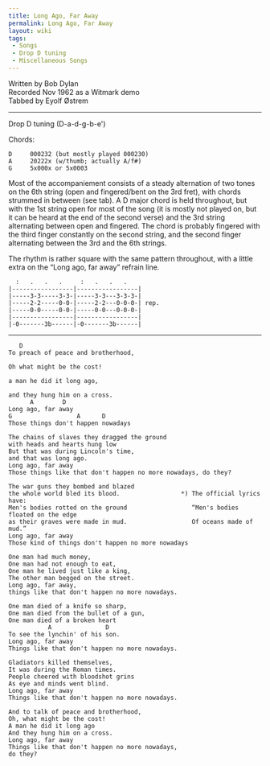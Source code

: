 ```yaml
---
title: Long Ago, Far Away
permalink: Long Ago, Far Away
layout: wiki
tags:
 - Songs
 - Drop D tuning
 - Miscellaneous Songs
---
```


Written by Bob Dylan  
Recorded Nov 1962 as a Witmark demo  
Tabbed by Eyolf Østrem

* * * * *

Drop D tuning (D-a-d-g-b-e')

Chords:

    D     000232 (but mostly played 000230)
    A     20222x (w/thumb; actually A/f#)
    G     5x000x or 5x0003

Most of the accompaniement consists of a steady alternation of two tones
on the 6th string (open and fingered/bent on the 3rd fret), with chords
strummed in between (see tab). A D major chord is held throughout, but
with the 1st string open for most of the song (it is mostly not played
on, but it can be heard at the end of the second verse) and the 3rd
string alternating between open and fingered. The chord is probably
fingered with the third finger constantly on the second string, and the
second finger alternating between the 3rd and the 6th strings.

The rhythm is rather square with the same pattern throughout, with a
little extra on the “Long ago, far away” refrain line.

      :   .   .   .     :   .   .   .
    |-----------------|-----------------|
    |-----3-3-----3-3-|-----3-3---3-3-3-|
    |-----2-2-----0-0-|-----2-2---0-0-0-| rep.
    |-----0-0-----0-0-|-----0-0---0-0-0-|
    |-----------------|-----------------|
    |-0-------3b------|-0-------3b------|

* * * * *

       D
    To preach of peace and brotherhood,

    Oh what might be the cost!

    a man he did it long ago,

    and they hung him on a cross.
          A        D
    Long ago, far away
    G                  A      D
    Those things don't happen nowadays

    The chains of slaves they dragged the ground
    with heads and hearts hung low
    But that was during Lincoln's time,
    and that was long ago.
    Long ago, far away
    Those things like that don't happen no more nowadays, do they?

    The war guns they bombed and blazed
    the whole world bled its blood.                 *) The official lyrics have:
    Men's bodies rotted on the ground                  “Men's bodies floated on the edge
    as their graves were made in mud.                  Of oceans made of mud.”
    Long ago, far away
    Those kind of things don't happen no more nowadays

    One man had much money,
    One man had not enough to eat,
    One man he lived just like a king,
    The other man begged on the street.
    Long ago, far away,
    things like that don't happen no more nowadays.

    One man died of a knife so sharp,
    One man died from the bullet of a gun,
    One man died of a broken heart
               A               D
    To see the lynchin' of his son.
    Long ago, far away
    Things like that don't happen no more nowadays.

    Gladiators killed themselves,
    It was during the Roman times.
    People cheered with bloodshot grins
    As eye and minds went blind.
    Long ago, far away
    Things like that don't happen no more nowadays.

    And to talk of peace and brotherhood,
    Oh, what might be the cost!
    A man he did it long ago
    And they hung him on a cross.
    Long ago, far away
    Things like that don't happen no more nowadays,
    do they?

